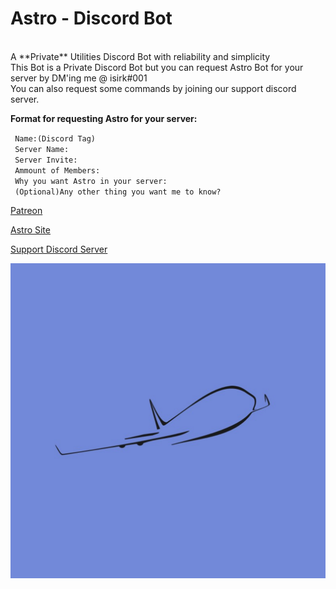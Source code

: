 # Astro - Discord Bot
<br>
A **Private** Utilities Discord Bot with reliability and simplicity<br>
This Bot is a Private Discord Bot but you can request Astro Bot for your server by DM'ing me @ isirk#001<br>
You can also request some commands by joining our support discord server.<br>

**Format for requesting Astro for your server:**

` Name:(Discord Tag)`<br>
` Server Name:`<br>
` Server Invite:`<br>
` Ammount of Members:`<br>
` Why you want Astro in your server:`<br>
` (Optional)Any other thing you want me to know?`

[Patreon](https://www.patreon.com/Astro_Bot)

[Astro Site](https://asksirk.com/Astro/)

[Support Discord Server](https://discord.gg/s5ZPSRe)

![Astro Logo](Images/astro.png)
